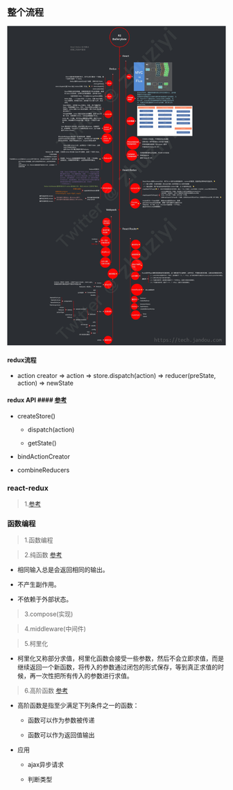 ## 整个流程 ##

![图侵，删](https://github.com/qingzhu1224/learn-redux/blob/master/react.jpg)

#### redux流程 ####

- action creator => action => store.dispatch(action) => reducer(preState, action) => newState


#### redux API #### [参考](https://github.com/kenberkeley/redux-simple-tutorial/blob/master/redux-advanced-tutorial.md)

- createStore()

    - dispatch(action)

    - getState()


- bindActionCreator

- combineReducers


### react-redux ###

>1.[参考](https://juejin.im/post/59cb5eba5188257e84671aca)



### 函数编程  ###

>1.函数编程

>2.纯函数 [参考](https://zcfy.cc/article/master-the-javascript-interview-what-is-a-pure-function-2186.html)

- 相同输入总是会返回相同的输出。

- 不产生副作用。

- 不依赖于外部状态。

>3.compose(实现)

>4.middleware(中间件)

>5.柯里化

- 柯里化又称部分求值，柯里化函数会接受一些参数，然后不会立即求值，而是继续返回一个新函数，将传入的参数通过闭包的形式保存，等到真正求值的时候，再一次性把所有传入的参数进行求值。

>6.高阶函数 [参考](https://juejin.im/post/5ad6b34a6fb9a028cc61bfb3)

- 高阶函数是指至少满足下列条件之一的函数：

  - 函数可以作为参数被传递

  - 函数可以作为返回值输出

- 应用

  - ajax异步请求

  - 判断类型

